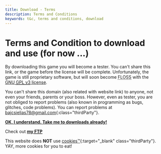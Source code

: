 ```yaml
---
title: Download - Terms 
description: Terms and Conditions
keywords: t&c, terms and conditions, download
---
```


# Terms and Condition to download and use (for now ...)

By downloading this game you will become a tester. You can't share this link, or the game before the license will be complete. Unfortunately, the game is still proprietary software, but will soon become <abbr title="Free Libre and Open Source Software">FLOSS</abbr> with the <a href="https://www.gnu.org/licenses/gpl-3.0.txt" target="_blank">GNU <abbr title="General Purpose License version 3">GPL v3</abbr> license</a>.

You can't share this domain (also related with website link) to anyone, not even your friends, parents or your boss. However, even as tester, you are not obliged to report problems (also known in programming as bugs, glitches, code problems). You can report problems at [bajcsielias78@gmail.com](mailto:bajcsielias78@gmail.com){:class="thirdParty"}.

[**OK, I understand. Take me to downloads already!**](./gameRes/html/download_list.html)

Check out [**my <abbr title="File Transfer Protocol">FTP</abbr>**](ftp://therealone78.ddns.net)

This website does **NOT** use [cookies&trade;](https://gdpr.eu/cookies){:target="_blank" class="thirdParty"}. YAY, more cookies for you to eat!
